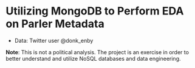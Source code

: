 # Utilizing MongoDB to Perform EDA on Parler Metadata
- Data: Twitter user @donk_enby

**Note**: This is not a political analysis.  The project is an exercise in order to better understand and utilize NoSQL databases and data engineering.
